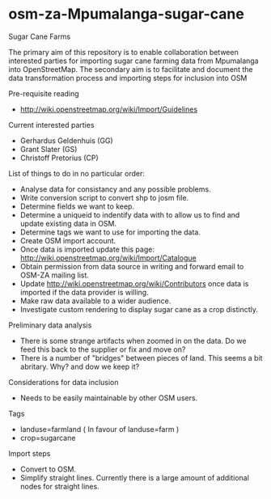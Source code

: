 osm-za-Mpumalanga-sugar-cane
============================

Sugar Cane Farms

The primary aim of this repository is to enable collaboration between interested parties for importing sugar cane farming data from Mpumalanga into OpenStreetMap.
The secondary aim is to facilitate and document the data transformation process and importing steps for inclusion into OSM

Pre-requisite reading
* http://wiki.openstreetmap.org/wiki/Import/Guidelines

Current interested parties
* Gerhardus Geldenhuis (GG)
* Grant Slater (GS)
* Christoff Pretorius (CP)

List of things to do in no particular order:
* Analyse data for consistancy and any possible problems.
* Write conversion script to convert shp to josm file.
* Determine fields we want to keep.
* Determine a uniqueid to indentify data with to allow us to find and update existing data in OSM.
* Determine tags we want to use for importing the data.
* Create OSM import account.
* Once data is imported update this page: http://wiki.openstreetmap.org/wiki/Import/Catalogue
* Obtain permission from data source in writing and forward email to OSM-ZA mailing list.
* Update http://wiki.openstreetmap.org/wiki/Contributors once data is imported if the data provider is willing.
* Make raw data available to a wider audience.
* Investigate custom rendering to display sugar cane as a crop distinctly.

Preliminary data analysis
* There is some strange artifacts when zoomed in on the data. Do we feed this back to the supplier or fix and move on?
* There is a number of "bridges" between pieces of land. This seems a bit abritary. Why? and dow we keep it?

Considerations for data inclusion
* Needs to be easily maintainable by other OSM users.

Tags
* landuse=farmland ( In favour of landuse=farm )
* crop=sugarcane

Import steps
* Convert to OSM.
* Simplify straight lines. Currently there is a large amount of additional nodes for straight lines.
